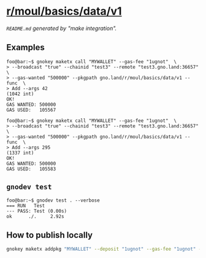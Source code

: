 # [r/moul/basics/data/v1](https://test3.gno.land/r/moul/basics/data/v1)
_`README.md` generated by "make integration"._

## Examples

```console
foo@bar:~$ gnokey maketx call "MYWALLET" --gas-fee "1ugnot"  \
> --broadcast "true" --chainid "test3" --remote "test3.gno.land:36657"  \
> --gas-wanted "500000" --pkgpath gno.land/r/moul/basics/data/v1 --func  \
> Add --args 42
(1042 int)
OK!
GAS WANTED: 500000
GAS USED:   105567
```

```console
foo@bar:~$ gnokey maketx call "MYWALLET" --gas-fee "1ugnot"  \
> --broadcast "true" --chainid "test3" --remote "test3.gno.land:36657"  \
> --gas-wanted "500000" --pkgpath gno.land/r/moul/basics/data/v1 --func  \
> Add --args 295
(1337 int)
OK!
GAS WANTED: 500000
GAS USED:   105583
```

## `gnodev test`

```console
foo@bar:~$ gnodev test . --verbose
=== RUN   Test
--- PASS: Test (0.00s)
ok      ./. 	2.92s
```

## How to publish locally

```sh
gnokey maketx addpkg "MYWALLET" --deposit "1ugnot" --gas-fee "1ugnot" --gas-wanted "5000000" --broadcast "true" --remote "localhost:26657" --chainid "dev" --pkgpath "gno.land/r/moul/basics/data/v1" --pkgdir "."
```

